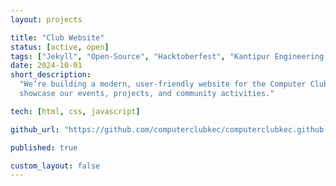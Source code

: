```yaml
---
layout: projects

title: "Club Website"
status: [active, open]
tags: ["Jekyll", "Open-Source", "Hacktoberfest", "Kantipur Engineering College"]
date: 2024-10-01
short_description:
  "We’re building a modern, user-friendly website for the Computer Club to
  showcase our events, projects, and community activities."

tech: [html, css, javascript]

github_url: "https://github.com/computerclubkec/computerclubkec.github.io"

published: true

custom_layout: false
---
```

